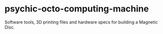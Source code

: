 # psychic-octo-computing-machine
Software tools, 3D printing files and hardware specs for building a Magnetic Disc. 
